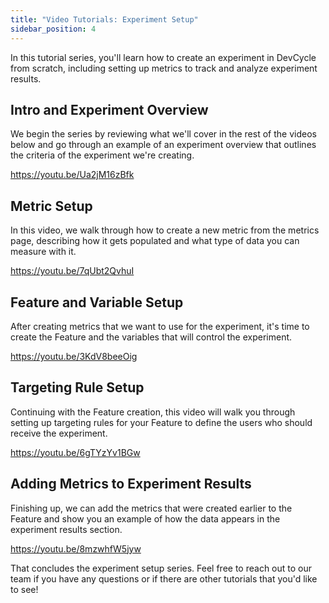 ```yaml
---
title: "Video Tutorials: Experiment Setup"
sidebar_position: 4
---
```


In this tutorial series, you'll learn how to create an experiment in DevCycle from scratch, including setting up metrics to track and analyze experiment results. 

## Intro and Experiment Overview

We begin the series by reviewing what we'll cover in the rest of the videos below and go through an example of an experiment overview that outlines the criteria of the experiment we're creating.

https://youtu.be/Ua2jM16zBfk

## Metric Setup

In this video, we walk through how to create a new metric from the metrics page, describing how it gets populated and what type of data you can measure with it.

https://youtu.be/7qUbt2QvhuI

## Feature and Variable Setup

After creating metrics that we want to use for the experiment, it's time to create the Feature and the variables that will control the experiment.

https://youtu.be/3KdV8beeOig

## Targeting Rule Setup

Continuing with the Feature creation, this video will walk you through setting up targeting rules for your Feature to define the users who should receive the experiment. 

https://youtu.be/6gTYzYv1BGw

## Adding Metrics to Experiment Results

Finishing up, we can add the metrics that were created earlier to the Feature and show you an example of how the data appears in the experiment results section.

https://youtu.be/8mzwhfW5jyw

That concludes the experiment setup series. Feel free to reach out to our team if you have any questions or if there are other tutorials that you'd like to see!